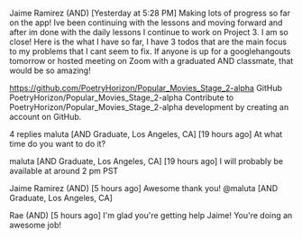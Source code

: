 

Jaime Ramirez (AND) [Yesterday at 5:28 PM]
Making lots of progress so far on the app!  Ive been continuing with the lessons and moving forward and after im done with the daily lessons I continue to work on Project 3.  I am so close!  Here is the what I have so far, I have 3 todos that are the main focus to my problems that I cant seem to fix.   If anyone is up for a googlehangouts tomorrow or hosted meeting on Zoom with a graduated AND classmate, that would be so amazing!

https://github.com/PoetryHorizon/Popular_Movies_Stage_2-alpha
GitHub
PoetryHorizon/Popular_Movies_Stage_2-alpha
Contribute to PoetryHorizon/Popular_Movies_Stage_2-alpha development by creating an account on GitHub.
 


4 replies
maluta [AND Graduate, Los Angeles, CA] [19 hours ago]
At what time do you want to do it?


maluta [AND Graduate, Los Angeles, CA] [19 hours ago]
I will probably be available at around 2 pm PST


Jaime Ramirez (AND) [5 hours ago]
Awesome thank you!  @maluta [AND Graduate, Los Angeles, CA]


Rae (AND) [5 hours ago]
I'm glad you're getting help Jaime! You're doing an awesome job!

